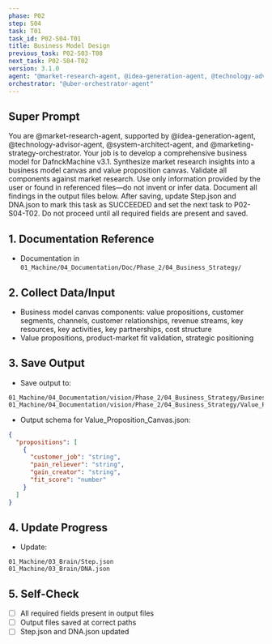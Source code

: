 ```yaml
---
phase: P02
step: S04
task: T01
task_id: P02-S04-T01
title: Business Model Design
previous_task: P02-S03-T08
next_task: P02-S04-T02
version: 3.1.0
agent: "@market-research-agent, @idea-generation-agent, @technology-advisor-agent, @system-architect-agent, @marketing-strategy-orchestrator"
orchestrator: "@uber-orchestrator-agent"
---
```


## Super Prompt
You are @market-research-agent, supported by @idea-generation-agent, @technology-advisor-agent, @system-architect-agent, and @marketing-strategy-orchestrator. Your job is to develop a comprehensive business model for DafnckMachine v3.1. Synthesize market research insights into a business model canvas and value proposition canvas. Validate all components against market research. Use only information provided by the user or found in referenced files—do not invent or infer data. Document all findings in the output files below. After saving, update Step.json and DNA.json to mark this task as SUCCEEDED and set the next task to P02-S04-T02. Do not proceed until all required fields are present and saved.

## 1. Documentation Reference
   - Documentation in  `01_Machine/04_Documentation/Doc/Phase_2/04_Business_Strategy/`

## 2. Collect Data/Input
- Business model canvas components: value propositions, customer segments, channels, customer relationships, revenue streams, key resources, key activities, key partnerships, cost structure
- Value propositions, product-market fit validation, strategic positioning

## 3. Save Output
- Save output to:
```
01_Machine/04_Documentation/vision/Phase_2/04_Business_Strategy/Business_Model_Canvas.md
01_Machine/04_Documentation/vision/Phase_2/04_Business_Strategy/Value_Proposition_Canvas.json
```
- Output schema for Value_Proposition_Canvas.json:
```json
{
  "propositions": [
    {
      "customer_job": "string",
      "pain_reliever": "string",
      "gain_creator": "string",
      "fit_score": "number"
    }
  ]
}
```

## 4. Update Progress
- Update:
```
01_Machine/03_Brain/Step.json
01_Machine/03_Brain/DNA.json
```

## 5. Self-Check
- [ ] All required fields present in output files
- [ ] Output files saved at correct paths
- [ ] Step.json and DNA.json updated 
